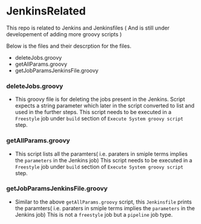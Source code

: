 # JenkinsRelated

This repo is related to Jenkins and Jenkinsfiles ( And is still under developement of adding more groovy scripts )

Below is the files and their descrption for the files.

- deleteJobs.groovy
- getAllParams.groovy
- getJobParamsJenkinsFile.groovy

### deleteJobs.groovy

- This groovy file is for deleting the jobs present in the Jenkins.
  Script expects a string parameter which later in the script converted to list and used in the further steps.
  This script needs to be executed in a `Freestyle` job under `build` section of `Execute System groovy script` step.
  
### getAllParams.groovy

- This script lists all the paramters( i.e. paraters in smiple terms implies the `parameters` in the Jenkins job)
  This script needs to be executed in a `Freestyle` job under `build` section of `Execute System groovy script` step.
 
### getJobParamsJenkinsFile.groovy

- Similar to the above `getAllParams.groovy` script, this `Jenkinsfile` prints the paramters( i.e. paraters in smiple terms implies the `parameters` in the Jenkins job)
  This is not a `freestyle` job but a `pipeline` job type.
